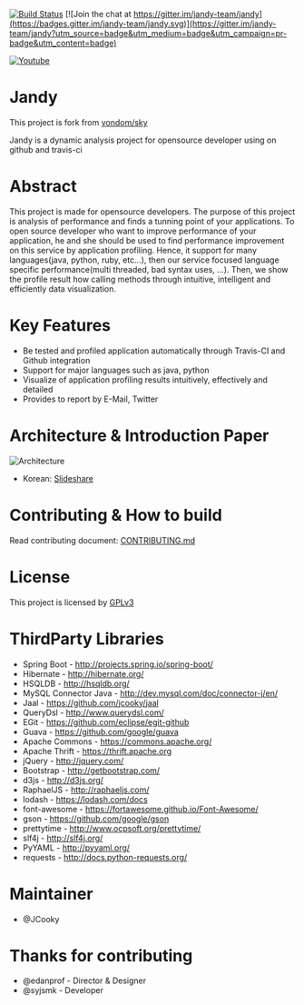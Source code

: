 [![Build Status](https://travis-ci.org/jandy-team/jandy.svg?branch=master)](https://travis-ci.org/jandy-team/jandy)
[![Join the chat at https://gitter.im/jandy-team/jandy](https://badges.gitter.im/jandy-team/jandy.svg)](https://gitter.im/jandy-team/jandy?utm_source=badge&utm_medium=badge&utm_campaign=pr-badge&utm_content=badge)

[![Youtube](http://img.youtube.com/vi/egQPHdQj-UU/0.jpg)](http://www.youtube.com/watch?v=egQPHdQj-UU)
# Jandy 

This project is fork from [vondom/sky](https://github.com/vondom/sky)

Jandy is a dynamic analysis project for opensource developer using on github and travis-ci

# Abstract
This project is made for opensource developers. The purpose of this project is analysis of performance and finds a tunning point of your applications. To open source developer who want to improve performance of your application, he and she should be used to find performance improvement on this service by application profiling. Hence, it support for many languages(java, python, ruby, etc…), then our service focused language specific performance(multi threaded, bad syntax uses, …). Then, we show the profile result how calling methods through intuitive, intelligent and efficiently data visualization.

# Key Features
* Be tested and profiled application automatically through Travis-CI and Github integration
* Support for major languages such as java, python
* Visualize of application profiling results intuitively, effectively and detailed
* Provides to report by E-Mail, Twitter

# Architecture & Introduction Paper
![Architecture](https://raw.github.com/jcooky/jandy/master/docs/img/arch.jpg "Jandy Service Flow")
* Korean: [Slideshare](http://www.slideshare.net/ssuserea348e/jandy-introduction-paper)

# Contributing & How to build
Read contributing document: [CONTRIBUTING.md](https://github.com/jcooky/jandy/blob/master/CONTRIBUTING.md)

# License
This project is licensed by [GPLv3](https://github.com/jcooky/jandy/blob/master/LICENSE)

# ThirdParty Libraries
* Spring Boot - http://projects.spring.io/spring-boot/
* Hibernate - http://hibernate.org/
* HSQLDB - http://hsqldb.org/
* MySQL Connector Java - http://dev.mysql.com/doc/connector-j/en/
* Jaal - https://github.com/jcooky/jaal
* QueryDsl - http://www.querydsl.com/
* EGit - https://github.com/eclipse/egit-github
* Guava - https://github.com/google/guava
* Apache Commons - https://commons.apache.org/
* Apache Thrift - https://thrift.apache.org
* jQuery - http://jquery.com/
* Bootstrap - http://getbootstrap.com/
* d3js - http://d3js.org/
* RaphaelJS - http://raphaeljs.com/
* lodash - https://lodash.com/docs
* font-awesome - https://fortawesome.github.io/Font-Awesome/
* gson - https://github.com/google/gson
* prettytime - http://www.ocpsoft.org/prettytime/
* slf4j - http://slf4j.org/
* PyYAML - http://pyyaml.org/
* requests - http://docs.python-requests.org/

# Maintainer
* @JCooky

# Thanks for contributing
* @edanprof - Director & Designer
* @syjsmk - Developer
